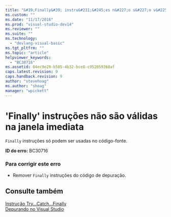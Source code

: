 ```yaml
---
title: "&#39;Finally&#39; instru&#231;&#245;es n&#227;o s&#227;o v&#225;lidas na janela imediata | Microsoft Docs"
ms.custom: ""
ms.date: "11/17/2016"
ms.prod: "visual-studio-dev14"
ms.reviewer: ""
ms.suite: ""
ms.technology: 
  - "devlang-visual-basic"
ms.tgt_pltfrm: ""
ms.topic: "article"
helpviewer_keywords: 
  - "BC30716"
ms.assetid: 04ec9e29-b505-4b32-bce8-c952059368af
caps.latest.revision: 9
caps.handback.revision: 9
author: "stevehoag"
ms.author: "shoag"
manager: "wpickett"
---
```

# &#39;Finally&#39; instru&#231;&#245;es n&#227;o s&#227;o v&#225;lidas na janela imediata
`Finally` instruções só podem ser usadas no código\-fonte.  
  
 **ID do erro:** BC30716  
  
### Para corrigir este erro  
  
-   Remover `Finally` instruções do código de depuração.  
  
## Consulte também  
 [Instrução Try...Catch...Finally](../../visual-basic/language-reference/statements/try-catch-finally-statement.md)   
 [Depurando no Visual Studio](/visual-studio/debugger/debugging-in-visual-studio)